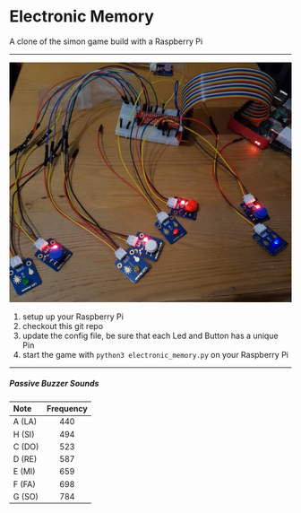 # Electronic Memory
A clone of the simon game build with a Raspberry Pi

---

![alt text](electronic_memory_raspberry_pi.jpg "Setup")

1. setup up your Raspberry Pi
2. checkout this git repo
3. update the config file, be sure that each Led and Button has a unique Pin
4. start the game with `python3 electronic_memory.py` on your Raspberry Pi

---

##### Passive Buzzer Sounds

| Note    | Frequency |
| :----    | :-----:  |
| A (LA)  |   440     |
| H (SI)  |   494     |
| C (DO)  |   523     |
| D (RE)  |   587     |
| E (MI)  |   659     |
| F (FA)  |   698     |
| G (SO)  |   784     |